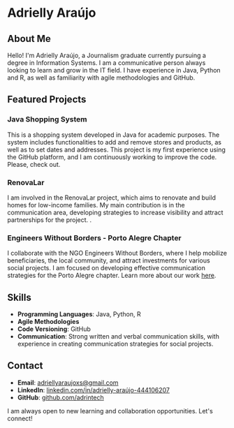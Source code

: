 # Adrielly Araújo

## About Me

Hello! I'm Adrielly Araújo, a Journalism graduate currently pursuing a degree in Information Systems. 
I am a communicative person always looking to learn and grow in the IT field. 
I have experience in Java, Python and R, as well as familiarity with agile methodologies and GitHub.

## Featured Projects

### Java Shopping System
This is a shopping system developed in Java for academic purposes. 
The system includes functionalities to add and remove stores and products, as well as to set dates and addresses. 
This project is my first experience using the GitHub platform, and I am continuously working to improve the code. Please, check out.

### RenovaLar
I am involved in the RenovaLar project, which aims to renovate and build homes for low-income families. 
My main contribution is in the communication area, developing strategies to increase visibility and attract partnerships for the project. .

### Engineers Without Borders - Porto Alegre Chapter
I collaborate with the NGO Engineers Without Borders, where I help mobilize beneficiaries, the local community, and attract investments for various social projects. 
I am focused on developing effective communication strategies for the Porto Alegre chapter. Learn more about our work [here](link_to_project).

## Skills

- **Programming Languages**: Java, Python, R
- **Agile Methodologies**
- **Code Versioning**: GitHub
- **Communication**: Strong written and verbal communication skills, with experience in creating communication strategies for social projects.

## Contact

- **Email**: adriellyaraujoxs@gmail.com
- **LinkedIn**: [linkedin.com/in/adrielly-araújo-444106207](link_to_linkedin)
- **GitHub**: [github.com/adrintech](link_to_github)

I am always open to new learning and collaboration opportunities. Let's connect!

